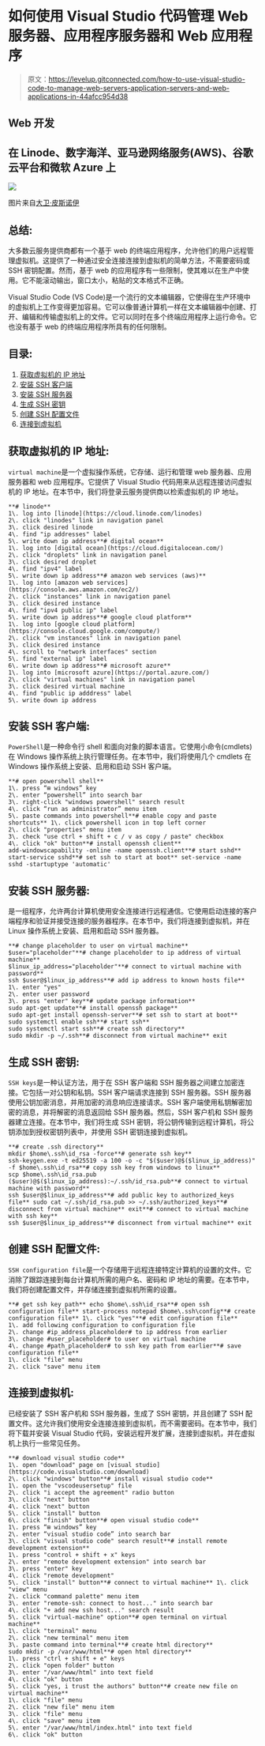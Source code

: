 # 如何使用 Visual Studio 代码管理 Web 服务器、应用程序服务器和 Web 应用程序

> 原文：<https://levelup.gitconnected.com/how-to-use-visual-studio-code-to-manage-web-servers-application-servers-and-web-applications-in-44afcc954d38>

## Web 开发

## 在 Linode、数字海洋、亚马逊网络服务(AWS)、谷歌云平台和微软 Azure 上

![](img/2cbd2243b9888de09034da20dc099d91.png)

图片来自[大卫·皮斯诺伊](https://unsplash.com/photos/46juD4zY1XA)

## 总结:

大多数云服务提供商都有一个基于 web 的终端应用程序，允许他们的用户远程管理虚拟机。这提供了一种通过安全连接连接到虚拟机的简单方法，不需要密码或 SSH 密钥配置。然而，基于 web 的应用程序有一些限制，使其难以在生产中使用。它不能滚动输出，窗口太小，粘贴的文本格式不正确。

Visual Studio Code (VS Code)是一个流行的文本编辑器，它使得在生产环境中的虚拟机上工作变得更加容易。它可以像普通计算机一样在文本编辑器中创建、打开、编辑和传输虚拟机上的文件。它可以同时在多个终端应用程序上运行命令。它也没有基于 web 的终端应用程序所具有的任何限制。

## 目录:

1.  [获取虚拟机的 IP 地址](#6b43)
2.  [安装 SSH 客户端](#9e76)
3.  [安装 SSH 服务器](#2026)
4.  [生成 SSH 密钥](#b168)
5.  [创建 SSH 配置文件](#273a)
6.  [连接到虚拟机](#9a7b)

## 获取虚拟机的 IP 地址:

`virtual machine`是一个虚拟操作系统，它存储、运行和管理 web 服务器、应用服务器和 web 应用程序。它提供了 Visual Studio 代码用来从远程连接访问虚拟机的 IP 地址。在本节中，我们将登录云服务提供商以检索虚拟机的 IP 地址。

```
**# linode**
1\. log into [linode](https://cloud.linode.com/linodes)
2\. click "linodes" link in navigation panel
3\. click desired linode
4\. find "ip addresses" label
5\. write down ip address**# digital ocean**
1\. log into [digital ocean](https://cloud.digitalocean.com/)
2\. click "droplets" link in navigation panel
3\. click desired droplet
4\. find "ipv4" label
5\. write down ip address**# amazon web services (aws)**
1\. log into [amazon web services](https://console.aws.amazon.com/ec2/)
2\. click "instances" link in navigation panel
3\. click desired instance
4\. find "ipv4 public ip" label
5\. write down ip address**# google cloud platform**
1\. log into [google cloud platform](https://console.cloud.google.com/compute/)
2\. click "vm instances" link in navigation panel
3\. click desired instance
4\. scroll to "network interfaces" section
5\. find "external ip" label
6\. write down ip address**# microsoft azure**
1\. log into [microsoft azure](https://portal.azure.com/)
2\. click "virtual machines" link in navigation panel
3\. click desired virtual machine
4\. find "public ip adddress" label
5\. write down ip address
```

## 安装 SSH 客户端:

`PowerShell`是一种命令行 shell 和面向对象的脚本语言。它使用小命令(cmdlets)在 Windows 操作系统上执行管理任务。在本节中，我们将使用几个 cmdlets 在 Windows 操作系统上安装、启用和启动 SSH 客户端。

```
**# open powershell shell**
1\. press “⊞ windows” key
2\. enter “powershell” into search bar
3\. right-click "windows powershell" search result
4\. click “run as administrator” menu item
5\. paste commands into powershell**# enable copy and paste shortcuts** 1\. click powershell icon in top left corner
2\. click "properties" menu item
3\. check "use ctrl + shift + c / v as copy / paste" checkbox
4\. click "ok" button**# install openssh client** 
add-windowscapability -online -name openssh.client**# start sshd**
start-service sshd**# set ssh to start at boot** set-service -name sshd -startuptype 'automatic'
```

## 安装 SSH 服务器:

是一组程序，允许两台计算机使用安全连接进行远程通信。它使用启动连接的客户端程序和验证并接受连接的服务器程序。在本节中，我们将连接到虚拟机，并在 Linux 操作系统上安装、启用和启动 SSH 服务器。

```
**# change placeholder to user on virtual machine**
$user="placeholder"**# change placeholder to ip address of virtual machine**
$linux_ip_address="placeholder"**# connect to virtual machine with password**
ssh $user@$linux_ip_address**# add ip address to known hosts file** 1\. enter "yes"
2\. enter user password
3\. press "enter" key**# update package information**
sudo apt-get update**# install openssh package**
sudo apt-get install openssh-server**# set ssh to start at boot**
sudo systemctl enable ssh**# start ssh**
sudo systemctl start ssh**# create ssh directory**
sudo mkdir -p ~/.ssh**# disconnect from virtual machine** exit
```

## 生成 SSH 密钥:

`SSH keys`是一种认证方法，用于在 SSH 客户端和 SSH 服务器之间建立加密连接。它包括一对公钥和私钥。SSH 客户端请求连接到 SSH 服务器。SSH 服务器使用公钥加密消息，并用加密的消息响应连接请求。SSH 客户端使用私钥解密加密的消息，并将解密的消息返回给 SSH 服务器。然后，SSH 客户机和 SSH 服务器建立连接。在本节中，我们将生成 SSH 密钥，将公钥传输到远程计算机，将公钥添加到授权密钥列表中，并使用 SSH 密钥连接到虚拟机。

```
**# create .ssh directory**
mkdir $home\.ssh\id_rsa -force**# generate ssh key**
ssh-keygen.exe -t ed25519 -a 100 -o -c "$($user)@$($linux_ip_address)" -f $home\.ssh\id_rsa**# copy ssh key from windows to linux**
scp $home\.ssh\id_rsa.pub ($user)@$($linux_ip_address):~/.ssh/id_rsa.pub**# connect to virtual machine with password**
ssh $user@$linux_ip_address**# add public key to authorized_keys file** sudo cat ~/.ssh/id_rsa.pub >> ~/.ssh/authorized_keys**# disconnect from virtual machine** exit**# connect to virtual machine with ssh key**
ssh $user@$linux_ip_address**# disconnect from virtual machine** exit
```

## 创建 SSH 配置文件:

`SSH configuration file`是一个存储用于远程连接特定计算机的设置的文件。它消除了跟踪连接到每台计算机所需的用户名、密码和 IP 地址的需要。在本节中，我们将创建配置文件，并存储连接到虚拟机所需的设置。

```
**# get ssh key path** echo $home\.ssh\id_rsa**# open ssh configuration file** start-process notepad $home\.ssh\config**# create configuration file** 1\. click "yes"**# edit configuration file**
1\. add following configuration to configuration file
2\. change #ip_address_placeholder# to ip address from earlier
3\. change #user_placeholder# to user on virtual machine
4\. change #path_placeholder# to ssh key path from earlier**# save configuration file**
1\. click "file" menu
2\. click "save" menu item
```

## 连接到虚拟机:

已经安装了 SSH 客户机和 SSH 服务器，生成了 SSH 密钥，并且创建了 SSH 配置文件。这允许我们使用安全连接连接到虚拟机，而不需要密码。在本节中，我们将下载并安装 Visual Studio 代码，安装远程开发扩展，连接到虚拟机，并在虚拟机上执行一些常见任务。

```
**# download visual studio code**
1\. open "download" page on [visual studio](https://code.visualstudio.com/download)
2\. click "windows" button**# install visual studio code**
1\. open the "vscodeusersetup" file
2\. click "i accept the agreement" radio button
3\. click "next" button
4\. click "next" button
5\. click "install" button
6\. click "finish" button**# open visual studio code**
1\. press “⊞ windows” key
2\. enter “visual studio code” into search bar
3\. click "visual studio code" search result**# install remote development extension**
1\. press "control + shift + x" keys
2\. enter "remote development extension" into search bar
3\. press "enter" key
4\. click "remote development"
5\. click "install" button**# connect to virtual machine** 1\. click "view" menu
2\. click "command palette" menu item
3\. enter "remote-ssh: connect to host..." into search bar
4\. click "+ add new ssh host..." search result
5\. click "virtual-machine" option**# open terminal on virtual machine**
1\. click "terminal" menu
2\. click "new terminal" menu item
3\. paste command into terminal**# create html directory**
sudo mkdir -p /var/www/html**# open html directory**
1\. press "ctrl + shift + e" keys
2\. click "open folder" button
3\. enter "/var/www/html" into text field
4\. click "ok" button
5\. click "yes, i trust the authors" button**# create new file on virtual machine**
1\. click "file" menu
2\. click "new file" menu item
3\. click "file" menu
4\. click "save" menu item
5\. enter "/var/www/html/index.html" into text field
6\. click "ok" button
```